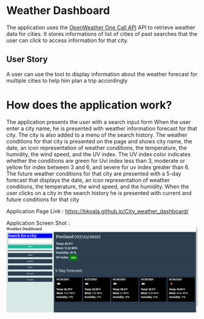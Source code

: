 # Weather Dashboard


The application uses the  [OpenWeather One Call API](https://openweathermap.org/api/one-call-api) API to retrieve weather data for cities. It stores informations of list of cities of past searches that the user can click to access information for that city.

## User Story
A user can use the tool to display information about the weather forecast for multiple cities to help him plan a trip accordingly

# How does the application work?
The application presents the user with a search input form
When the user enter a city name, he is presented with weather
information forecast for that city. The city is also added to a 
menu of the search history.
The weather conditions for that city is presented on the page
and shows city name, the date, an icon representation of weather conditions, the temperature, the humidity, the wind speed, and the UV index.
The UV index color indicates whether the conditions are green for Uvi index less than 3, moderate or yellow for index between 3 and 6, and  severe for uv index greater than 6.
The future weather conditions for that city are presented with a 5-day forecast that displays the date, an icon representation of weather conditions, the temperature, the wind speed, and the humidity.
When the user clicks on a city in the search history
he is presented with current and future conditions for that city

Application Page Link : https://bkoala.github.io/City_weather_dashboard/

Application Screen Shot : ![Screenshot](weather_screenshot.png)
